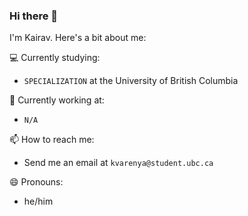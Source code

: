 ### Hi there 👋
I'm Kairav. Here's a bit about me:

💻 Currently studying:
 - `SPECIALIZATION` at the University of British Columbia 

💼 Currently working at:
 - `N/A`

📫 How to reach me:
- Send me an email at `kvarenya@student.ubc.ca`

😄 Pronouns:
- he/him
